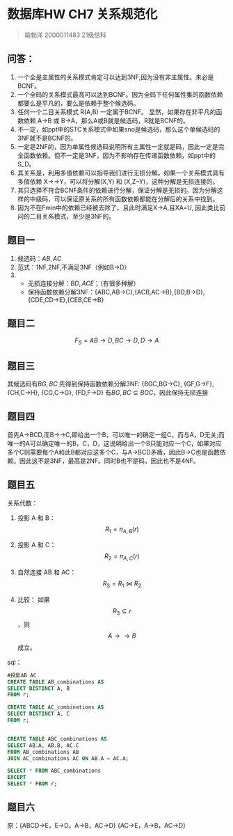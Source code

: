 # 数据库HW CH7 关系规范化
> 喻勃洋 2000011483 21级信科
## 问答：
1. 一个全是主属性的关系模式肯定可以达到3NF,因为没有非主属性。未必是BCNF。
2. 一个全码的关系模式最高可以达到BCNF。因为全码下任何属性集的函数依赖都要么是平凡的，要么是依赖于整个候选码。
3. 任何一个二目关系模式 R(A,B) 一定属于BCNF。 显然，如果存在非平凡的函数依赖 A->B 或 B->A，那么A或B就是候选码，R就是BCNF的。
4. 不一定，如ppt中的STC关系模式中如果sno是候选码，那么这个单候选码的3NF就不是BCNF的。
5. 一定是2NF的，因为单属性候选码说明所有主属性一定就是码，因此一定是完全函数依赖。但不一定是3NF，因为不影响存在传递函数依赖，如ppt中的S_D。
6. 其关系是，利用多值依赖可以指导我们进行无损分解。如果一个关系模式具有多值依赖 X→→Y，可以将分解(X,Y) 和 (X,Z−Y)，这种分解是无损连接的。
7. 其只选择不符合BCNF条件的依赖进行分解，保证分解是无损的。因为分解这样的中级码，可以保证原关系的所有函数依赖都能在分解后的关系中找到。
8. 因为不在Fmin中的依赖已经被去除了，且此时满足X→A,且XA=U, 因此类比前问的二目关系模式，至少是3NF的。

## 题目一
1. 候选码：$AB, AC$
2. 范式：1NF,2NF,不满足3NF（例如B->D）
3. 
   - 无损连接分解：$BD,ACE$；（有很多种解）
   - 保持函数依赖分解3NF：{ABC,AB->C},{ACB,AC->B},{BD,B->D},{CDE,CD->E},{CEB,CE->B}

## 题目二
$$F_S={AB→D,BC→D,D→A}$$

## 题目三
其候选码有$BG,BC$
先得到保持函数依赖分解3NF:
{BGC,BG->C}, {GF,G->F}, {CH,C->H}, {CG,C->G}, {FD,F->D}
有$BG,BC \subseteq BGC$，因此保持无损连接

## 题目四
首先A->BCD,而B->->C,即给出一个B，可以唯一的确定一组C，而与A，D无关;而唯一的A可以确定唯一的B，C，D，这说明给出一个B只能对应一个C，如果对应多个C则需要每个A和此B都对应这多个C，与A->BCD矛盾，因此B->C也是函数依赖。因此这不是3NF，最高是2NF。同时B也不是码，因此也不是4NF。

## 题目五
关系代数：
1. 投影 A 和 B：
   $$ R_1 = \pi_{A,B}(r) $$

2. 投影 A 和 C：
   $$ R_2 = \pi_{A,C}(r) $$

3. 自然连接 AB 和 AC：
   $$ R_3 = R_1 \bowtie R_2 $$

4. 比较：
   如果 $$ R_3 \subseteq r $$ ，则 $$ A \rightarrow\rightarrow B $$ 成立。

sql：
~~~sql
#投影AB AC
CREATE TABLE AB_combinations AS
SELECT DISTINCT A, B
FROM r;

CREATE TABLE AC_combinations AS
SELECT DISTINCT A, C
FROM r;


CREATE TABLE ABC_combinations AS
SELECT AB.A, AB.B, AC.C
FROM AB_combinations AB
JOIN AC_combinations AC ON AB.A = AC.A;

SELECT * FROM ABC_combinations
EXCEPT
SELECT * FROM r;
~~~


## 题目六
原：{ABCD→E，E→D，A→B，AC→D}
{AC→E，A→B，AC→D}